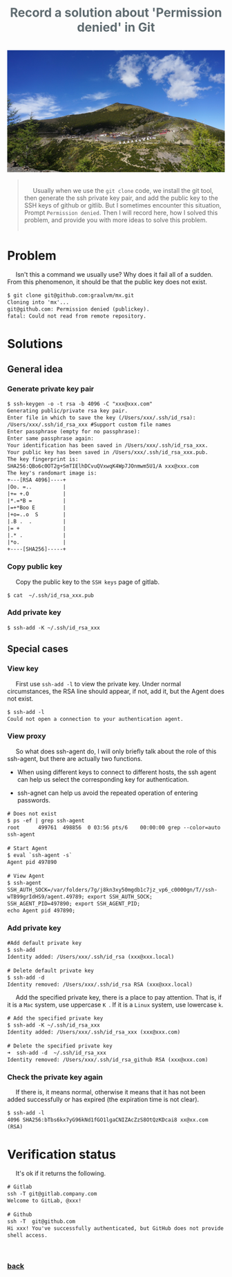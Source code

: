 <script>
var pageHeader=document.getElementsByClassName("page-header")[0].innerHTML;
 pageHeader="<center><img style='border-radius: 50% !important;' src='https://avatars.githubusercontent.com/u/88264073?s=400&amp;u=63e618520a5b6aa87636714e69f8228374c4e9b1&amp;v=4' width='200' height='200' alt='@anigkus' title='Github of Anigkus' ></center>"+pageHeader;
document.getElementsByClassName("page-header")[0].innerHTML=pageHeader;
</script>

<h1 style="color:#606c71;text-align:center;" >Record a solution about 'Permission denied' in Git</h1><br/>

<center>
<img src="assets/images/record-a-solution-about-permission-denied-in-git/figure-1.jpeg" alt="Record a solution about 'Permission denied' in Git" title="Github of Anigkus" >
</center>

> <br/>&nbsp;&nbsp;&nbsp;&nbsp; Usually when we use the `git clone` code, we install the git tool, then generate the ssh private key pair, and add the public key to the SSH keys of github or gitlib. But I sometimes encounter this situation, Prompt `Permission denied`. Then I will record here, how I solved this problem, and provide you with more ideas to solve this problem.<br/>
> <br/>

# Problem 

&nbsp;&nbsp;&nbsp;&nbsp; Isn't this a command we usually use? Why does it fail all of a sudden. From this phenomenon, it should be that the public key does not exist.

```
$ git clone git@github.com:graalvm/mx.git
Cloning into 'mx'...
git@github.com: Permission denied (publickey).
fatal: Could not read from remote repository.
```

# Solutions

## General idea

### Generate private key pair

```
$ ssh-keygen -o -t rsa -b 4096 -C "xxx@xxx.com"
Generating public/private rsa key pair.
Enter file in which to save the key (/Users/xxx/.ssh/id_rsa): /Users/xxx/.ssh/id_rsa_xxx #Support custom file names
Enter passphrase (empty for no passphrase):
Enter same passphrase again:
Your identification has been saved in /Users/xxx/.ssh/id_rsa_xxx.
Your public key has been saved in /Users/xxx/.ssh/id_rsa_xxx.pub.
The key fingerprint is:
SHA256:QBo6c0OT2g+SmTIElhDCvuQVxwqK4Wp7JOnmwm5U1/A xxx@xxx.com
The key's randomart image is:
+---[RSA 4096]----+
|Oo. =..          |
|+= +.O           |
|*.=*B =          |
|=+*Boo E         |
|+o=..o  S        |
|.B .  .          |
|= +              |
|.* .             |
|*o.              |
+----[SHA256]-----+
```

### Copy public key

&nbsp;&nbsp;&nbsp;&nbsp; Copy the public key to the `SSH keys` page of gitlab.

```
$ cat  ~/.ssh/id_rsa_xxx.pub 
```

### Add private key

```
$ ssh-add -K ~/.ssh/id_rsa_xxx
```

## Special cases

### View key

&nbsp;&nbsp;&nbsp;&nbsp; First use `ssh-add -l` to view the private key. Under normal circumstances, the RSA line should appear, if not, add it, but the Agent does not exist.

```
$ ssh-add -l
Could not open a connection to your authentication agent.
```

### View proxy

&nbsp;&nbsp;&nbsp;&nbsp; So what does ssh-agent do, I will only briefly talk about the role of this ssh-agent, but there are actually two functions.

* When using different keys to connect to different hosts, the ssh agent can help us select the corresponding key for authentication.

* ssh-agnet can help us avoid the repeated operation of entering passwords.

```
# Does not exist
$ ps -ef | grep ssh-agent 
root      499761  498856  0 03:56 pts/6    00:00:00 grep --color=auto ssh-agent 

# Start Agent
$ eval `ssh-agent -s`
Agent pid 497890

# View Agent
$ ssh-agent
SSH_AUTH_SOCK=/var/folders/7g/j8kn3xy50mgdb1c7jz_vp6_c0000gn/T//ssh-wTB99grIdHS9/agent.49789; export SSH_AUTH_SOCK;
SSH_AGENT_PID=497890; export SSH_AGENT_PID;
echo Agent pid 497890;
```

### Add private key 

```
#Add default private key
$ ssh-add 
Identity added: /Users/xxx/.ssh/id_rsa (xxx@xxx.local)

# Delete default private key
$ ssh-add -d                     
Identity removed: /Users/xxx/.ssh/id_rsa RSA (xxx@xxx.local)
```

&nbsp;&nbsp;&nbsp;&nbsp; Add the specified private key, there is a place to pay attention. That is, if it is a `Mac` system, use uppercase `K `. If it is a `Linux` system, use lowercase `k`.

```
# Add the specified private key
$ ssh-add -K ~/.ssh/id_rsa_xxx      
Identity added: /Users/xxx/.ssh/id_rsa_xxx (xxx@xxx.com)

# Delete the specified private key
➜  ssh-add -d  ~/.ssh/id_rsa_xxx                   
Identity removed: /Users/xxx/.ssh/id_rsa_github RSA (xxx@xxx.com)
```

### Check the private key again

&nbsp;&nbsp;&nbsp;&nbsp; If there is, it means normal, otherwise it means that it has not been added successfully or has expired (the expiration time is not clear).

```
$ ssh-add -l
4096 SHA256:bTbs6kx7yG96kNd1fGO1lgaCNIZAcZzS8OtQzKDcai8 xx@xx.com (RSA)
```

# Verification status

&nbsp;&nbsp;&nbsp;&nbsp; It's ok if it returns the following.

```
# Gitlab
ssh -T git@gitlab.company.com
Welcome to GitLab, @xxx!

# Github
ssh -T  git@github.com
Hi xxx! You've successfully authenticated, but GitHub does not provide shell access.
```


<br>

### [back](./)
